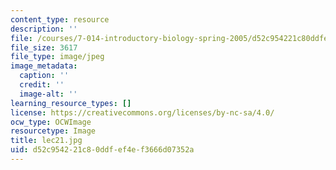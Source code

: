 ```yaml
---
content_type: resource
description: ''
file: /courses/7-014-introductory-biology-spring-2005/d52c954221c80ddfef4ef3666d07352a_lec21.jpg
file_size: 3617
file_type: image/jpeg
image_metadata:
  caption: ''
  credit: ''
  image-alt: ''
learning_resource_types: []
license: https://creativecommons.org/licenses/by-nc-sa/4.0/
ocw_type: OCWImage
resourcetype: Image
title: lec21.jpg
uid: d52c9542-21c8-0ddf-ef4e-f3666d07352a
---
```

